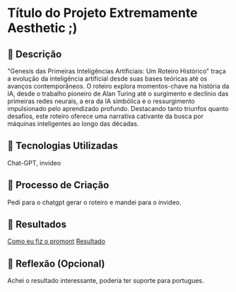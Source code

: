
# Título do Projeto Extremamente Aesthetic ;)

## 📒 Descrição
"Genesis das Primeiras Inteligências Artificiais: Um Roteiro Histórico" traça a evolução da inteligência artificial desde suas bases teóricas até os avanços contemporâneos. O roteiro explora momentos-chave na história da IA, desde o trabalho pioneiro de Alan Turing até o surgimento e declínio das primeiras redes neurais, a era da IA simbólica e o ressurgimento impulsionado pelo aprendizado profundo. Destacando tanto triunfos quanto desafios, este roteiro oferece uma narrativa cativante da busca por máquinas inteligentes ao longo das décadas.


## 🤖 Tecnologias Utilizadas
Chat-GPT, invideo

## 🧐 Processo de Criação
Pedi para o chatgpt gerar o roteiro e mandei para o invideo.

## 🚀 Resultados
[Como eu fiz o promont](https://chat.openai.com/share/40259953-c450-43ee-9382-5ce6ff9c8c46)
[Resultado](https://www.youtube.com/watch?v=Ok3v92mUZFM&t)

## 💭 Reflexão (Opcional)
Achei o resultado interessante, poderia ter suporte para portugues.

